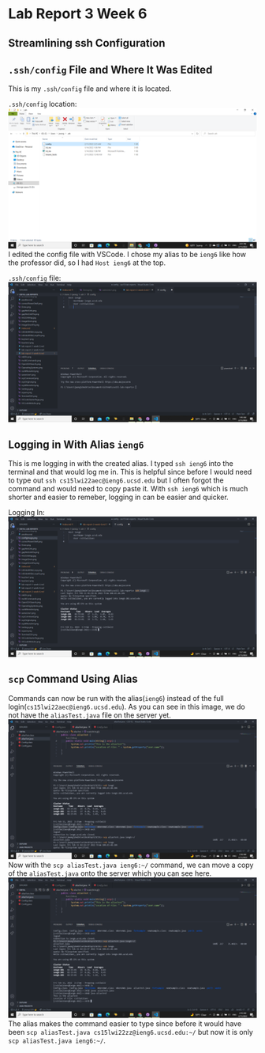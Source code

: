 # **Lab Report 3 Week 6**

## Streamlining ssh Configuration

## `.ssh/config` File and Where It Was Edited
This is my `.ssh/config` file and where it is located. 

`.ssh/config` location: ![fileLocationImage.png](fileLocationImage.png)
I edited the config file with VSCode. I chose my alias to be `ieng6` like how the professor did, so I had `Host ieng6` at the top.

`.ssh/config` file: ![configImage](configImage.png)

## Logging in With Alias `ieng6`
This is me logging in with the created alias. I typed `ssh ieng6` into the terminal and that would log me in. This is helpful since before I would need to type out `ssh cs15lwi22aec@ieng6.ucsd.edu` but I often forgot the command and would need to copy paste it. With `ssh ieng6` which is much shorter and easier to remeber, logging in can be easier and quicker.

Logging In: ![loginImage](loginImage.png)

## `scp` Command Using Alias
Commands can now be run with the alias(`ieng6`) instead of the full login(`cs15lwi22aec@ieng6.ucsd.edu`). 
As you can see in this image, we do not have the `aliasTest.java` file on the server yet.
![beforeImage](beforeImage.png)
Now with the `scp aliasTest.java ieng6:~/` command, we can move a copy of the `aliasTest.java` onto the server which you can see here.
![afterImage](afterImage.png)
The alias makes the command easier to type since before it would have been `scp aliasTest.java cs15lwi22zz@ieng6.ucsd.edu:~/` but now it is only `scp aliasTest.java ieng6:~/`. 